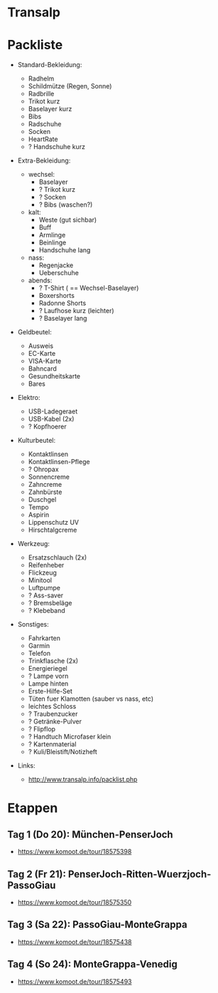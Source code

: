 Transalp
========

Packliste
=========

* Standard-Bekleidung:
	* Radhelm
	* Schildmütze (Regen, Sonne)
	* Radbrille
	* Trikot kurz
	* Baselayer kurz
	* Bibs
	* Radschuhe
	* Socken
	* HeartRate
	* ? Handschuhe kurz

* Extra-Bekleidung:
	* wechsel:
		* Baselayer
		* ? Trikot kurz
		* ? Socken
		* ? Bibs (waschen?)
	* kalt:
		* Weste (gut sichbar)
		* Buff
		* Armlinge
		* Beinlinge
		* Handschuhe lang
	* nass:
		* Regenjacke
		* Ueberschuhe
	* abends:
		* ? T-Shirt ( == Wechsel-Baselayer)
		* Boxershorts
		* Radonne Shorts
		* ? Laufhose kurz (leichter)
		* ? Baselayer lang
* Geldbeutel:
	* Ausweis
	* EC-Karte
	* VISA-Karte
	* Bahncard
	* Gesundheitskarte
	* Bares
* Elektro:
	* USB-Ladegeraet
	* USB-Kabel (2x)
	* ? Kopfhoerer
* Kulturbeutel:
	* Kontaktlinsen
	* Kontaktlinsen-Pflege
	* ? Ohropax
	* Sonnencreme
	* Zahncreme
	* Zahnbürste
	* Duschgel
	* Tempo
	* Aspirin
	* Lippenschutz UV
	* Hirschtalgcreme
* Werkzeug:
	* Ersatzschlauch (2x)
	* Reifenheber
	* Flickzeug
	* Minitool
	* Luftpumpe
	* ? Ass-saver
	* ? Bremsbeläge
	* ? Klebeband
* Sonstiges:
	* Fahrkarten
	* Garmin
	* Telefon
	* Trinkflasche (2x)
	* Energieriegel
	* ? Lampe vorn
	* Lampe hinten
	* Erste-Hilfe-Set
	* Tüten fuer Klamotten (sauber vs nass, etc)
	* leichtes Schloss
	* ? Traubenzucker
	* ? Getränke-Pulver
	* ? Flipflop
	* ? Handtuch Microfaser klein
	* ? Kartenmaterial
	* ? Kuli/Bleistift/Notizheft

* Links:
	* http://www.transalp.info/packlist.php

Etappen
=======

Tag 1 (Do 20): München-PenserJoch
---------------------------------

* https://www.komoot.de/tour/18575398

Tag 2 (Fr 21): PenserJoch-Ritten-Wuerzjoch-PassoGiau
----------------------------------------------------

* https://www.komoot.de/tour/18575350

Tag 3 (Sa 22): PassoGiau-MonteGrappa
------------------------------------

* https://www.komoot.de/tour/18575438

Tag 4 (So 24): MonteGrappa-Venedig
----------------------------------

* https://www.komoot.de/tour/18575493
